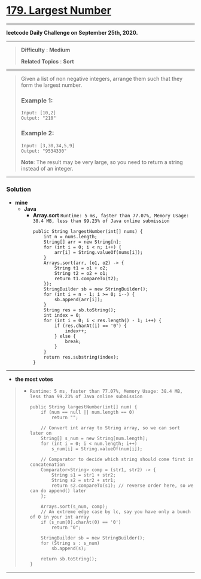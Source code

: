 # [179. Largest Number](https://leetcode.com/problems/largest-number/)

---

**leetcode Daily Challenge on September 25th, 2020.**

---

> **Difficulty** : **Medium**
>
> **Related Topics** : **Sort**

---

> Given a list of non negative integers, arrange them such that they form the largest number.
>
> ### Example 1:
> ```
> Input: [10,2]
> Output: "210"
> ```
>
> ### Example 2:
> ```
> Input: [3,30,34,5,9]
> Output: "9534330"
> ```
>
> **Note**: The result may be very large, so you need to return a string instead of an integer.


---


### Solution
* **mine**
  * **Java**
    * **Array.sort** `Runtime: 5 ms, faster than 77.07%, Memory Usage: 38.4 MB, less than 99.23% of Java online submission`
      ```
      public String largestNumber(int[] nums) {
          int n = nums.length;
          String[] arr = new String[n];
          for (int i = 0; i < n; i++) {
              arr[i] = String.valueOf(nums[i]);
          }
          Arrays.sort(arr, (o1, o2) -> {
              String t1 = o1 + o2;
              String t2 = o2 + o1;
              return t1.compareTo(t2);
          });
          StringBuilder sb = new StringBuilder();
          for (int i = n - 1; i >= 0; i--) {
              sb.append(arr[i]);
          }
          String res = sb.toString();
          int index = 0;
          for (int i = 0; i < res.length() - 1; i++) {
              if (res.charAt(i) == '0') {
                  index++;
              } else {
                  break;
              }
          }
          return res.substring(index);
      }
      ```

---


* **the most votes**
>  * `Runtime: 5 ms, faster than 77.07%, Memory Usage: 38.4 MB, less than 99.23% of Java online submission`
>    ```
>    public String largestNumber(int[] num) {
>        if (num == null || num.length == 0)
>            return "";
>
>        // Convert int array to String array, so we can sort later on
>        String[] s_num = new String[num.length];
>        for (int i = 0; i < num.length; i++)
>            s_num[i] = String.valueOf(num[i]);
>
>        // Comparator to decide which string should come first in concatenation
>        Comparator<String> comp = (str1, str2) -> {
>            String s1 = str1 + str2;
>            String s2 = str2 + str1;
>            return s2.compareTo(s1); // reverse order here, so we can do append() later
>        };
>
>        Arrays.sort(s_num, comp);
>        // An extreme edge case by lc, say you have only a bunch of 0 in your int array
>        if (s_num[0].charAt(0) == '0')
>            return "0";
>
>        StringBuilder sb = new StringBuilder();
>        for (String s : s_num)
>            sb.append(s);
>
>        return sb.toString();
>    }
>
>    ```

---


